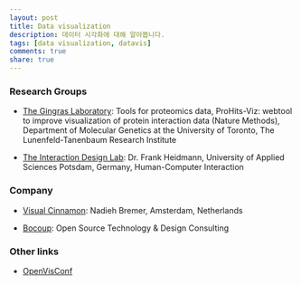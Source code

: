 ```yaml
---
layout: post
title: Data visualization
description: 데이터 시각화에 대해 알아봅니다.
tags: [data visualization, datavis]
comments: true
share: true
---
```



### Research Groups

* [The Gingras Laboratory](http://gingraslab.lunenfeld.ca/index.php): Tools for proteomics data, ProHits-Viz: webtool to improve visualization of protein interaction data (Nature Methods), Department of Molecular Genetics at the University of Toronto, The Lunenfeld-Tanenbaum Research Institute

* [The Interaction Design Lab](https://idl.fh-potsdam.de/people/frank-heidmann/): Dr. Frank Heidmann, University of Applied Sciences Potsdam, Germany, Human-Computer Interaction


### Company

* [Visual Cinnamon](https://www.visualcinnamon.com/): Nadieh Bremer, Amsterdam, Netherlands

* [Bocoup](https://bocoup.com/): Open Source Technology & Design Consulting


### Other links

* [OpenVisConf](https://openvisconf.com/)